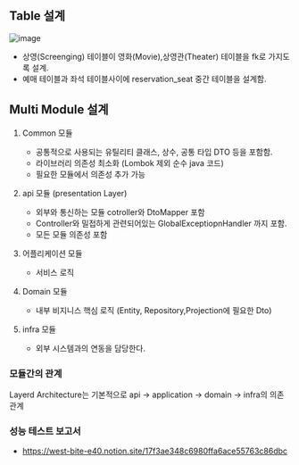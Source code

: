 ## Table 설계 

![image](https://github.com/user-attachments/assets/22390f06-4a41-4706-8445-eab4e9846baf)

- 상영(Screenging) 테이블이 영화(Movie),상영관(Theater) 테이블을 fk로 가지도록 설계.
- 예매 테이블과 좌석 테이블사이에 reservation_seat 중간 테이블을 설계함.

## Multi Module 설계 

1. Common 모듈
   - 공통적으로 사용되는 유틸리티 클래스, 상수, 공통 타입 DTO 등을 포함함.
   - 라이브러리 의존성 최소화 (Lombok 제외 순수 java 코드)
   - 필요한 모듈에서 의존성 추가 가능
  
2. api 모듈 (presentation Layer)
   - 외부와 통신하는 모듈 cotroller와 DtoMapper 포함
   - Controller와 밀접하게 관련되어있는 GlobalExceptiopnHandler 까지 포함.
   - 모든 모듈 의존성 포함 

3. 어플리케이션 모듈
   - 서비스 로직

4. Domain 모듈
   - 내부 비지니스 핵심 로직 (Entity, Repository,Projection에 필요한 Dto)

5. infra 모듈
   - 외부 시스템과의 연동을 담당한다.


### 모듈간의 관계 
Layerd Architecture는 기본적으로  api -> application -> domain -> infra의 의존 관계


### 성능 테스트 보고서 
- https://west-bite-e40.notion.site/17f3ae348c6980ffa6ace55763c86dbc


